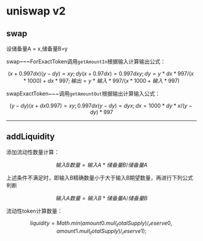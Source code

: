 # uniswap v2

## swap

设储备量A = x,储备量B=y

swap\~\~\~ForExactToken调用`getAmountIn`根据输入计算输出公式：

$$
(x + 0.997dx)(y - dy) = xy; dy(x + 0.97dx) = 0.997dxy; dy = y * dx * 997 / (x * 1000) + dx * 997; 输出 = y * 输入 * 997 / (x * 1000 + 输入 * 997)
$$

swapExactToken\~\~\~调用`getAmountOut`根据输出计算输入公式：

$$
(y - dy)(x + dx0.997) = xy; 0.997dx(y - dy) = dyx; dx = 1000 * dy * x / (y - dy) * 997
$$

***

## addLiquidity

添加流动性数量计算：

$$
输入B数量 = 输入A * 储备量B / 储备量A
$$

上述条件不满足时，即输入B精确数量小于大于输入B期望数量，再进行下列公式判断

$$
输入A数量 = 输入B * 储备量A / 储备量B
$$

流动性token计算数量：

$$
liquidity = Math.min(amount0.mul(_totalSupply) / _reserve0, amount1.mul(_totalSupply) / _reserve1);
$$
